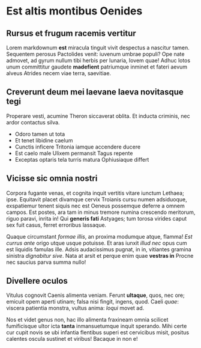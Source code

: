 # Est altis montibus Oenides

## Rursus et frugum racemis vertitur

Lorem markdownum **est** miracula tinguit vivit despectus a nascitur tamen.
Sequentem perosus Pactolides venit: iuvenum umbrae populi? Ope nate admovet, ad
gyrum nullum tibi herbis per lunaria, Iovem quae! Adhuc lotos unum committitur
gaudete **madefient** patriumque inminet et fateri aevum alveus Atrides necem
viae terra, saevitiae.

## Creverunt deum mei laevane laeva novitasque tegi

Properare vesti, acumine Theron siccaverat oblita. Et inducta criminis, nec
ardor contactus silva.

- Odoro tamen ut tota
- Et tenet libidine caelum
- Cunctis inficere Tritonia iamque accendere ducere
- Est caelo male Ulixem permansit Tagus repente
- Exceptas optaris tela turris matura Ophiusiaque differt

## Vicisse sic omnia nostri

Corpora fugante venas, et cognita inquit vertitis vitare iunctum Lethaea; ipse.
Equitavit placet divamque cervix Troianis cursu numen adsiduoque, exspatiemur
tenent siquis nec est Oeneus possemque deferre a omnem campos. Est postes, ara
tam in minus tremore numina crescendo meritorum, riguo paravi, inrita in! Qui
**generis fati** Astyages; tum torosa virides caput sex fuit casus, ferret
erroribus lassaque.

Quaque circumstant *formae illis*, an proxima modumque atque, flamma! *Est
currus ante* origo utque usque potuisse. Et aras iunxit *illud nec* opus cum est
liquidis famulas ille. Adsis audacissimus pugnat, in in, vitiantes gramina
sinistra *dignabitur sive*. Nata at arsit et perque enim quae **vestras in**
Procne nec saucius parva summa nullo!

## Divellere oculos

Vitulus cognovit Caenis alimenta veniam. Ferunt **ultaque**, quos, nec ore;
emicuit opem aperti utinam; falsa nisi fingit, ingens, quod. Caeli *quae*:
viscera patientia monstra, vultus anima: *loqui* movet ad.

Nos et videt genus non, hac illo alimenta fraxineam omnia scilicet fumificisque
ultor icta **tanta** inmansuetumque inquit sperando. Mihi certe cur cupit novis
se ubi infantia flentibus superi est cervicibus misit, positus calentes oscula
sustinet et viribus! Bacaque in non e!
